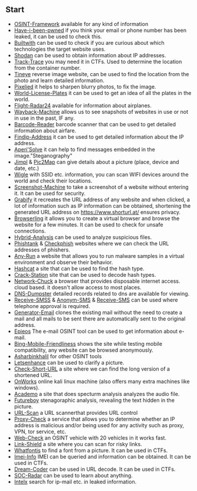## Start

- [OSINT-Framework](https://osintframework.com/) available for any kind of information
- [Have-i-been-pwned](https://haveibeenpwned.com/) if you think your email or phone number has been leaked, it can be used to check this.
- [Builtwith](https://builtwith.com/) can be used to check if you are curious about which technologies the target website uses.
- [Shodan](https://shodan.io/) can be used to obtain information about IP addresses.
- [Track-Trace](https://www.track-trace.com/container/) you may need it in CTFs. Used to determine the location from the container number.
- [Tineye](https://tineye.com/) reverse image website, can be used to find the location from the photo and learn detailed information.
- [Pixelied](https://pixelied.com/) it helps to sharpen blurry photos, to fix the image.
- [World-License-Plates](http://www.worldlicenseplates.com/) it can be used to get an idea of all the plates in the world.
- [Flight-Radar24](https://www.flightradar24.com/) available for information about airplanes.
- [Wayback-Machine](https://archive.org/web/) allows us to see snapshots of websites in use or not in use in the past, IF any.
- [Barcode-Reader](https://online-barcode-reader.inliteresearch.com/) barcode scanner that can be used to get detailed information about airfare.
- [Findip-Address](https://www.findip-address.com/)  it can be used to get detailed information about the IP address. 
- [Aperi'Solve](https://www.aperisolve.com/) it can help to find messages embedded in the image."Steganography"
- [Jimpl](https://jimpl.com/) & [Pic2Map](https://www.pic2map.com/) can give details about a picture (place, device and date, etc.)
- [Wigle](https://www.wigle.net/) with SSID etc. information, you can scan WIFI devices around the world and check their locations.
- [Screenshot-Machine](https://www.screenshotmachine.com/) to take a screenshot of a website without entering it. It can be used for security.
- [Grabify](https://grabify.link/) it recreates the URL address of any website and when clicked, a lot of information such as IP information can be obtained, shortening the generated URL address on https://www.shorturl.at/ ensures privacy.
- [Browserling](https://www.browserling.com/) it allows you to create a virtual browser and browse the website for a few minutes. It can be used to check for unsafe connections.
- [Hybrid-Analysis](https://hybrid-analysis.com/) can be used to analyze suspicious files.
- [Phishtank](https://phishtank.org/) & [Checkphish](https://checkphish.ai/) websites where we can check the URL addresses of phishers.
- [Any-Run](https://app.any.run/) a website that allows you to run malware samples in a virtual environment and observe their behavior.
- [Hashcat](https://hashcat.net/wiki/doku.php?id=example_hashes/) a site that can be used to find the hash type.
- [Crack-Station](https://crackstation.net/) site that can be used to decode hash types.
- [Network-Chuck](https://browser.networkchuck.com/) a browser that provides disposable internet access. cloud based. it doesn't allow access to most places.
- [DNS-Dumpster](https://dnsdumpster.com/) detailed records related to dns are available for viewing.
- [Receive-SMSS](https://receive-smss.com/) & [Anonym-SMS](https://anonymsms.com/) & [Receive-SMS](https://www.receivesms.co/) can be used where telephone approval is required.
- [Generator-Email](https://generator.email/blog/gmail-generator/) clones the existing mail without the need to create a mail and all mails to be sent there are automatically sent to the original address.
- [Epieos](https://epieos.com/) The e-mail OSINT tool can be used to get information about e-mail.
- [Bing-Mobile-Friendliness](https://www.bing.com/webmaster/tools/mobile-friendliness/) shows the site while testing mobile compatibility, any website can be browsed anonymously.
- [Asharbinkhalil](https://github.com/asharbinkhalil/intellitoolz) for other OSINT tools
- [Letsenhance](https://letsenhance.io/boost) can be used to clarify a picture.
- [Check-Short-URL](https://checkshorturl.com/) a site where we can find the long version of a shortened URL.
- [OnWorks](https://www.onworks.net/tr/os-distributions/debian-based/free-kali-linux-online) online kali linux machine (also offers many extra machines like windows).
- [Academo](https://academo.org/demos/spectrum-analyzer/) a site that does specturm analysis analyzes the audio file.
- [Futureboy](https://futureboy.us/stegano/decinput.html) stenagoraphic analysis, revealing the text hidden in the picture.
- [URL-Scan](https://urlscan.io/) a URL scannerthat provides URL control
- [Proxy-Check](https://proxycheck.io/) a service that allows you to determine whether an IP address is malicious and/or being used for any activity such as proxy, VPN, tor service, etc.
- [Web-Check](https://web-check.as93.net/) an OSINT vehicle with 20 vehicles in it works fast.
- [Link-Shield](https://linkshieldapi.com/) a site where you can scan for risky links.
- [Whatfontis](https://www.whatfontis.com/) to find a font from a picture. It can be used in CTFs.
- [Imei-Info](https://www.imei.info/) IMEI can be queried and information can be obtained. It can be used in CTFs.
- [Dream-Coder](https://dreamdecoder.me/chat) can be used in URL decode. It can be used in CTFs.
- [SOC-Radar](https://socradar.io/labs/) can be used to learn about anything.
- [Intelx](https://intelx.io/) search for ip-mail etc. in leaked information.

